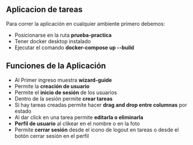 ## Aplicacion de tareas

Para correr la aplicación en cualquier ambiente primero debemos:

- Posicionarse en la ruta **prueba-practica**
- Tener docker desktop instalado 
- Ejecutar el comando **docker-compose up --build**

## Funciones de la Aplicación
- Al Primer ingreso muestra **wizard-guide**
- Permite la **creación de usuario** 
- Permite el **inicio de sesión** de los usuarios
- Dentro de la sesión permite **crear tareas**
- Si hay tareas creadas permite hacer **drag and drop entre columnas** por estado
- Al dar click en una tarea permite **editarla o eliminarla** 
- **Perfil de usuario** al clikear en el nombre o en la foto
- Permite **cerrar sesión** desde el icono de logout en tareas o desde el botón cerrar sesión en el perfil